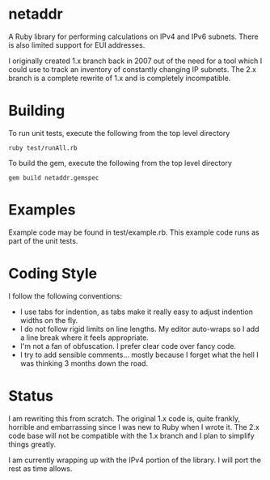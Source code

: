 # netaddr
A Ruby library for performing calculations on IPv4 and IPv6 subnets. There is also limited support for EUI addresses.

I originally created 1.x branch back in 2007 out of the need for a tool which I could use to track an
inventory of constantly changing IP subnets. The 2.x branch is a complete rewrite of 1.x and
is completely incompatible.


# Building
To run unit tests, execute the following from the top level directory

	ruby test/runAll.rb

To build the gem, execute the following from the top level directory

	gem build netaddr.gemspec


# Examples
Example code may be found in test/example.rb. This example code runs as part of the unit tests.


# Coding Style
I follow the following conventions:
* I use tabs for indention, as tabs make it really easy to adjust indention widths on the fly.
* I do not follow rigid limits on line lengths. My editor auto-wraps so I add a line break where it feels appropriate.
* I'm not a fan of obfuscation. I prefer clear code over fancy code.
* I try to add sensible comments... mostly because I forget what the hell I was thinking 3 months down the road.


# Status
I am rewriting this from scratch. The original 1.x code is, quite frankly, horrible and embarrassing since I was
new to Ruby when I wrote it. The 2.x code base will not be compatible with the 1.x branch and I plan to simplify things greatly.

I am currently wrapping up with the IPv4 portion of the library. I will port the rest as time allows.
